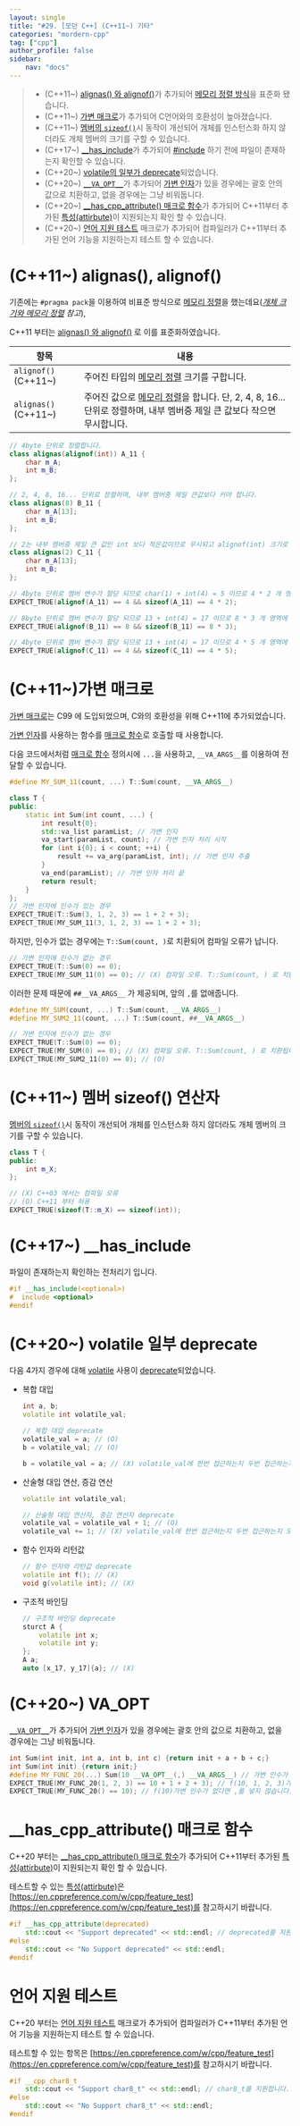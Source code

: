 ```yaml
---
layout: single
title: "#29. [모던 C++] (C++11~) 기타"
categories: "mordern-cpp"
tag: ["cpp"]
author_profile: false
sidebar: 
    nav: "docs"
---
```


> * (C++11~) [alignas() 와 alignof()](https://tango1202.github.io/mordern-cpp/mordern-cpp-etc/#c11-alignas-alignof)가 추가되어 [메모리 정렬 방식](https://tango1202.github.io/legacy-cpp-oop/legacy-cpp-oop-member-variable/#%EA%B0%9C%EC%B2%B4-%ED%81%AC%EA%B8%B0%EC%99%80-%EB%A9%94%EB%AA%A8%EB%A6%AC-%EC%A0%95%EB%A0%AC)을 표준화 됐습니다.
> * (C++11~) [가변 매크로](https://tango1202.github.io/mordern-cpp/mordern-cpp-etc/#c11-%EA%B0%80%EB%B3%80-%EB%A7%A4%ED%81%AC%EB%A1%9C)가 추가되어 C언어와의 호환성이 높아졌습니다.
> * (C++11~) [멤버의 `sizeof()`](https://tango1202.github.io/mordern-cpp/mordern-cpp-etc/#c11-%EB%A9%A4%EB%B2%84-sizeof-%EC%97%B0%EC%82%B0%EC%9E%90)시 동작이 개선되어 개체를 인스턴스화 하지 않더라도 개체 멤버의 크기를 구할 수 있습니다.
> * (C++17~) [__has_include](https://tango1202.github.io/mordern-cpp/mordern-cpp-etc/#c17-__has_include)가 추가되어 [#include](https://tango1202.github.io/legacy-cpp-guide/legacy-cpp-guide-preprocessor/#include) 하기 전에 파일이 존재하는지 확인할 수 있습니다.
> * (C++20~) [volatile의 일부가 deprecate](https://tango1202.github.io/mordern-cpp/mordern-cpp-etc/#c20-volatile-%EC%9D%BC%EB%B6%80-deprecate)되었습니다.
> * (C++20~) [`__VA_OPT__`](https://tango1202.github.io/mordern-cpp/mordern-cpp-etc/#c20-va_opt)가 추가되어 [가변 인자](https://tango1202.github.io/legacy-cpp-guide/legacy-cpp-guide-function/#%EA%B0%80%EB%B3%80-%EC%9D%B8%EC%9E%90)가 있을 경우에는 괄호 안의 값으로 치환하고, 없을 경우에는 그냥 비워둡니다.  
> * (C++20~) [__has_cpp_attribute() 매크로 함수](https://tango1202.github.io/mordern-cpp/mordern-cpp-etc/#__has_cpp_attribute-%EB%A7%A4%ED%81%AC%EB%A1%9C-%ED%95%A8%EC%88%98)가 추가되어 C++11부터 추가된 [특성(attirbute)](https://tango1202.github.io/mordern-cpp/mordern-cpp-attribute/)이 지원되는지 확인 할 수 있습니다.
> * (C++20~) [언어 지원 테스트](https://tango1202.github.io/mordern-cpp/mordern-cpp-etc/#%EC%96%B8%EC%96%B4-%EC%A7%80%EC%9B%90-%ED%85%8C%EC%8A%A4%ED%8A%B8) 매크로가 추가되어 컴파일러가 C++11부터 추가된 언어 기능을 지원하는지 테스트 할 수 있습니다.

# (C++11~) alignas(), alignof()

기존에는 `#pragma pack`을 이용하여 비표준 방식으로 [메모리 정렬](https://tango1202.github.io/legacy-cpp-oop/legacy-cpp-oop-member-variable/#%EA%B0%9C%EC%B2%B4-%ED%81%AC%EA%B8%B0%EC%99%80-%EB%A9%94%EB%AA%A8%EB%A6%AC-%EC%A0%95%EB%A0%AC)을 했는데요(*[개체 크기와 메모리 정렬](https://tango1202.github.io/legacy-cpp-oop/legacy-cpp-oop-member-variable/#%EA%B0%9C%EC%B2%B4-%ED%81%AC%EA%B8%B0%EC%99%80-%EB%A9%94%EB%AA%A8%EB%A6%AC-%EC%A0%95%EB%A0%AC) 참고*),

C++11 부터는 [alignas() 와 alignof()](https://tango1202.github.io/mordern-cpp/mordern-cpp-etc/#c11-alignas-alignof) 로 이를 표준화하였습니다.

|항목|내용|
|--|--|
|`alignof()` (C++11~)|주어진 타입의 [메모리 정렬](https://tango1202.github.io/legacy-cpp-oop/legacy-cpp-oop-member-variable/#%EA%B0%9C%EC%B2%B4-%ED%81%AC%EA%B8%B0%EC%99%80-%EB%A9%94%EB%AA%A8%EB%A6%AC-%EC%A0%95%EB%A0%AC) 크기를 구합니다.|
|`alignas()` (C++11~)|주어진 값으로 [메모리 정렬](https://tango1202.github.io/legacy-cpp-oop/legacy-cpp-oop-member-variable/#%EA%B0%9C%EC%B2%B4-%ED%81%AC%EA%B8%B0%EC%99%80-%EB%A9%94%EB%AA%A8%EB%A6%AC-%EC%A0%95%EB%A0%AC)을 합니다. 단, 2, 4, 8, 16... 단위로 정렬하며, 내부 멤버중 제일 큰 값보다 작으면 무시합니다.|

```cpp
// 4byte 단위로 정렬합니다.
class alignas(alignof(int)) A_11 {
    char m_A;
    int m_B;
};

// 2, 4, 8, 16... 단위로 정렬하며, 내부 멤버중 제일 큰값보다 커야 합니다.
class alignas(8) B_11 {
    char m_A[13];
    int m_B; 
};

// 2는 내부 멤버중 제일 큰 값인 int 보다 적은값이므로 무시되고 alignof(int) 크기로 정렬됩니다.
class alignas(2) C_11 {
    char m_A[13];
    int m_B; 
};

// 4byte 단위로 멤버 변수가 할당 되므로 char(1) + int(4) = 5 이므로 4 * 2 개 영역에 할당됨
EXPECT_TRUE(alignof(A_11) == 4 && sizeof(A_11) == 4 * 2);

// 8byte 단위로 멤버 변수가 할당 되므로 13 + int(4) = 17 이므로 8 * 3 개 영역에 할당됨
EXPECT_TRUE(alignof(B_11) == 8 && sizeof(B_11) == 8 * 3); 

// 4byte 단위로 멤버 변수가 할당 되므로 13 + int(4) = 17 이므로 4 * 5 개 영역에 할당됨
EXPECT_TRUE(alignof(C_11) == 4 && sizeof(C_11) == 4 * 5); 
```

# (C++11~)가변 매크로

[가변 매크로](https://tango1202.github.io/mordern-cpp/mordern-cpp-etc/#c11-%EA%B0%80%EB%B3%80-%EB%A7%A4%ED%81%AC%EB%A1%9C)는 C99 에 도입되었으며, C와의 호환성을 위해 C++11에 추가되었습니다.

[가변 인자](https://tango1202.github.io/legacy-cpp-guide/legacy-cpp-guide-function/#%EA%B0%80%EB%B3%80-%EC%9D%B8%EC%9E%90)를 사용하는 함수를 [매크로 함수](https://tango1202.github.io/legacy-cpp-guide/legacy-cpp-guide-preprocessor/#%EB%A7%A4%ED%81%AC%EB%A1%9C-%ED%95%A8%EC%88%98)로 호출할 때 사용합니다.

다음 코드에서처럼 [매크로 함수](https://tango1202.github.io/legacy-cpp-guide/legacy-cpp-guide-preprocessor/#%EB%A7%A4%ED%81%AC%EB%A1%9C-%ED%95%A8%EC%88%98) 정의시에 `...`을 사용하고, `__VA_ARGS__`를 이용하여 전달할 수 있습니다.

```cpp
#define MY_SUM_11(count, ...) T::Sum(count, __VA_ARGS__)

class T {
public:
    static int Sum(int count, ...) {
        int result{0};
        std::va_list paramList; // 가변 인자
        va_start(paramList, count); // 가변 인자 처리 시작
        for (int i{0}; i < count; ++i) {
            result += va_arg(paramList, int); // 가변 인자 추출
        }
        va_end(paramList); // 가변 인자 처리 끝
        return result;       
    }
};
// 가변 인자에 인수가 있는 경우
EXPECT_TRUE(T::Sum(3, 1, 2, 3) == 1 + 2 + 3);
EXPECT_TRUE(MY_SUM_11(3, 1, 2, 3) == 1 + 2 + 3);
```

하지만, 인수가 없는 경우에는 `T::Sum(count, )`로 치환되어 컴파일 오류가 납니다.

```cpp
// 가변 인자에 인수가 없는 경우
EXPECT_TRUE(T::Sum(0) == 0);
EXPECT_TRUE(MY_SUM_11(0) == 0); // (X) 컴파일 오류. T::Sum(count, ) 로 치환됩니다.
```

이러한 문제 때문에 `##__VA_ARGS__` 가 제공되며, 앞의 `,`를 없애줍니다.

```cpp
#define MY_SUM(count, ...) T::Sum(count, __VA_ARGS__)
#define MY_SUM2_11(count, ...) T::Sum(count, ##__VA_ARGS__)

// 가변 인자에 인수가 없는 경우
EXPECT_TRUE(T::Sum(0) == 0);
EXPECT_TRUE(MY_SUM(0) == 0); // (X) 컴파일 오류. T::Sum(count, ) 로 치환됩니다.
EXPECT_TRUE(MY_SUM2_11(0) == 0); // (O)  
```

# (C++11~) 멤버 sizeof() 연산자

[멤버의 `sizeof()`](https://tango1202.github.io/mordern-cpp/mordern-cpp-etc/#c11-%EB%A9%A4%EB%B2%84-sizeof-%EC%97%B0%EC%82%B0%EC%9E%90)시 동작이 개선되어 개체를 인스턴스화 하지 않더라도 개체 멤버의 크기를 구할 수 있습니다.

```cpp
class T {
public:
    int m_X;
};

// (X) C++03 에서는 컴파일 오류
// (O) C++11 부터 허용
EXPECT_TRUE(sizeof(T::m_X) == sizeof(int));
```

# (C++17~) __has_include

파일이 존재하는지 확인하는 전처리기 입니다.

```cpp
#if __has_include(<optional>)
#  include <optional>
#endif
```

# (C++20~) volatile 일부 deprecate

다음 4가지 경우에 대해 [volatile](https://tango1202.github.io/legacy-cpp-guide/legacy-cpp-guide-const-mutable-volatile/#%EC%B5%9C%EC%A0%81%ED%99%94-%EC%A0%9C%ED%95%9C-%ED%95%9C%EC%A0%95%EC%9E%90volatile) 사용이  [deprecate](https://tango1202.github.io/mordern-cpp/mordern-cpp-preview/#deprecateremove)되었습니다.

* 복합 대입

    ```cpp
    int a, b;
    volatile int volatile_val;

    // 복합 대입 deprecate
    volatile_val = a; // (O)
    b = volatile_val; // (O)

    b = volatile_val = a; // (X) volatile_val에 한번 접근하는지 두번 접근하는지 모호
    ```

* 산술형 대입 연산, 증감 연산

    ```cpp
    volatile int volatile_val;

    // 산술형 대입 연산자, 증감 연산자 deprecate
    volatile_val = volatile_val + 1; // (O)
    volatile_val += 1; // (X) volatile_val에 한번 접근하는지 두번 접근하는지 모호
    ```

* 함수 인자와 리턴값

    ```cpp
    // 함수 인자와 리턴값 deprecate
    volatile int f(); // (X)
    void g(volatile int); // (X)
    ```

* 구조적 바인딩

    ```cpp
    // 구조적 바인딩 deprecate
    sturct A {
        volatile int x;
        volatile int y;
    };
    A a;
    auto [x_17, y_17]{a}; // (X)    
    ```

# (C++20~) __VA_OPT__

 [`__VA_OPT__`](https://tango1202.github.io/mordern-cpp/mordern-cpp-etc/#c20-va_opt)가 추가되어 [가변 인자](https://tango1202.github.io/legacy-cpp-guide/legacy-cpp-guide-function/#%EA%B0%80%EB%B3%80-%EC%9D%B8%EC%9E%90)가 있을 경우에는 괄호 안의 값으로 치환하고, 없을 경우에는 그냥 비워둡니다.  

 ```cpp
int Sum(int init, int a, int b, int c) {return init + a + b + c;}
int Sum(int init) {return init;}
#define MY_FUNC_20(...) Sum(10 __VA_OPT__(,) __VA_ARGS__) // 가변 인수가 있다면 ,를 넣습니다.
EXPECT_TRUE(MY_FUNC_20(1, 2, 3) == 10 + 1 + 2 + 3); // f(10, 1, 2, 3)가변 인수가 있다면 , 를 넣습니다.
EXPECT_TRUE(MY_FUNC_20() == 10); // f(10)가변 인수가 없다면 ,를 넣지 않습니다.
```

# __has_cpp_attribute() 매크로 함수

C++20 부터는 [__has_cpp_attribute() 매크로 함수](https://tango1202.github.io/mordern-cpp/mordern-cpp-etc/#__has_cpp_attribute-%EB%A7%A4%ED%81%AC%EB%A1%9C-%ED%95%A8%EC%88%98)가 추가되어 C++11부터 추가된 [특성(attirbute)](https://tango1202.github.io/mordern-cpp/mordern-cpp-attribute/)이 지원되는지 확인 할 수 있습니다.

테스트할 수 있는 [특성(attirbute)](https://tango1202.github.io/mordern-cpp/mordern-cpp-attribute/)은 [https://en.cppreference.com/w/cpp/feature_test](https://en.cppreference.com/w/cpp/feature_test)를 참고하시기 바랍니다.

```cpp
#if __has_cpp_attribute(deprecated)
    std::cout << "Support deprecated" << std::endl; // deprecated를 지원합니다.
#else 
    std::cout << "No Support deprecated" << std::endl;
#endif
```

# 언어 지원 테스트

C++20 부터는 [언어 지원 테스트](https://tango1202.github.io/mordern-cpp/mordern-cpp-etc/#%EC%96%B8%EC%96%B4-%EC%A7%80%EC%9B%90-%ED%85%8C%EC%8A%A4%ED%8A%B8) 매크로가 추가되어 컴파일러가 C++11부터 추가된 언어 기능을 지원하는지 테스트 할 수 있습니다.

테스트할 수 있는 항목은 [https://en.cppreference.com/w/cpp/feature_test](https://en.cppreference.com/w/cpp/feature_test)를 참고하시기 바랍니다.

```cpp
#if __cpp_char8_t
    std::cout << "Support char8_t" << std::endl; // char8_t를 지원합니다.
#else 
    std::cout << "No Support char8_t" << std::endl;
#endif  
```
